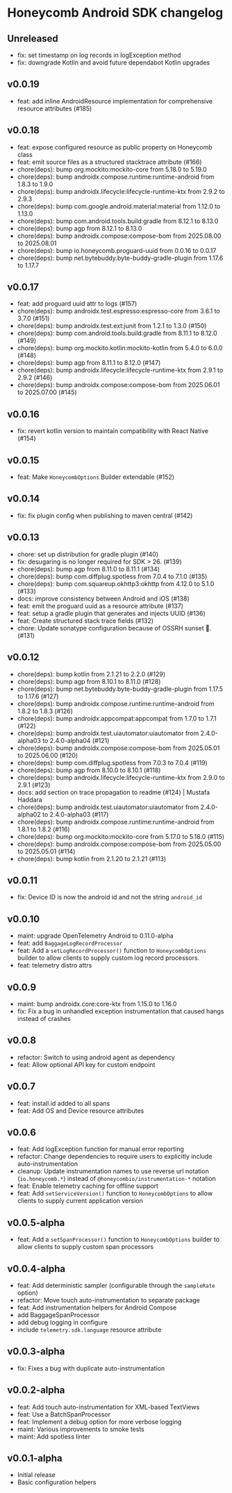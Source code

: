 # Honeycomb Android SDK changelog

## Unreleased

* fix: set timestamp on log records in logException method
* fix: downgrade Kotlin and avoid future dependabot Kotlin upgrades

## v0.0.19

* feat: add inline AndroidResource implementation for comprehensive resource attributes (#185)

## v0.0.18

* feat: expose configured resource as public property on Honeycomb class
* feat: emit source files as a structured stacktrace attribute (#166)
* chore(deps): bump org.mockito:mockito-core from 5.18.0 to 5.19.0
* chore(deps): bump androidx.compose.runtime:runtime-android from 1.8.3 to 1.9.0 
* chore(deps): bump androidx.lifecycle:lifecycle-runtime-ktx from 2.9.2 to 2.9.3
* chore(deps): bump com.google.android.material:material from 1.12.0 to 1.13.0
* chore(deps): bump com.android.tools.build:gradle from 8.12.1 to 8.13.0
* chore(deps): bump agp from 8.12.1 to 8.13.0
* chore(deps): bump androidx.compose:compose-bom from 2025.08.00 to 2025.08.01
* chore(deps): bump io.honeycomb.proguard-uuid from 0.0.16 to 0.0.17
* chore(deps): bump net.bytebuddy.byte-buddy-gradle-plugin from 1.17.6 to 1.17.7

## v0.0.17

* feat: add proguard uuid attr to logs (#157)
* chore(deps): bump androidx.test.espresso:espresso-core from 3.6.1 to 3.7.0 (#151)
* chore(deps): bump androidx.test.ext:junit from 1.2.1 to 1.3.0 (#150)
* chore(deps): bump com.android.tools.build:gradle from 8.11.1 to 8.12.0 (#149)
* chore(deps): bump org.mockito.kotlin:mockito-kotlin from 5.4.0 to 6.0.0 (#148)
* chore(deps): bump agp from 8.11.1 to 8.12.0 (#147)
* chore(deps): bump androidx.lifecycle:lifecycle-runtime-ktx from 2.9.1 to 2.9.2 (#146)
* chore(deps): bump androidx.compose:compose-bom from 2025.06.01 to 2025.07.00 (#145)

## v0.0.16

* fix: revert kotlin version to maintain compatibility with React Native (#154)

## v0.0.15

* feat: Make `HoneycombOptions` Builder extendable (#152)

## v0.0.14

* fix: fix plugin config when publishing to maven central (#142)

## v0.0.13

* chore: set up distribution for gradle plugin (#140)
* fix: desugaring is no longer required for SDK > 26. (#139)
* chore(deps): bump agp from 8.11.0 to 8.11.1 (#134)
* chore(deps): bump com.diffplug.spotless from 7.0.4 to 7.1.0 (#135)
* chore(deps): bump com.squareup.okhttp3:okhttp from 4.12.0 to 5.1.0 (#133)
* docs: improve consistency between Android and iOS (#138)
* feat: emit the proguard uuid as a resource attribute (#137)
* feat: setup a gradle plugin that generates and injects UUID (#136)
* feat: Create structured stack trace fields (#132)
* chore: Update sonatype configuration because of OSSRH sunset 🌅. (#131)

## v0.0.12

* chore(deps): bump kotlin from 2.1.21 to 2.2.0 (#129)
* chore(deps): bump agp from 8.10.1 to 8.11.0 (#128)
* chore(deps): bump net.bytebuddy.byte-buddy-gradle-plugin from 1.17.5 to 1.17.6 (#127)
* chore(deps): bump androidx.compose.runtime:runtime-android from 1.8.2 to 1.8.3 (#126)
* chore(deps): bump androidx.appcompat:appcompat from 1.7.0 to 1.7.1 (#122)
* chore(deps): bump androidx.test.uiautomator:uiautomator from 2.4.0-alpha03 to 2.4.0-alpha04 (#121)
* chore(deps): bump androidx.compose:compose-bom from 2025.05.01 to 2025.06.00 (#120)
* chore(deps): bump com.diffplug.spotless from 7.0.3 to 7.0.4 (#119)
* chore(deps): bump agp from 8.10.0 to 8.10.1 (#118)
* chore(deps): bump androidx.lifecycle:lifecycle-runtime-ktx from 2.9.0 to 2.9.1 (#123)
* docs: add section on trace propagation to readme (#124) | Mustafa Haddara
* chore(deps): bump androidx.test.uiautomator:uiautomator from 2.4.0-alpha02 to 2.4.0-alpha03 (#117)
* chore(deps): bump androidx.compose.runtime:runtime-android from 1.8.1 to 1.8.2 (#116)
* chore(deps): bump org.mockito:mockito-core from 5.17.0 to 5.18.0 (#115)
* chore(deps): bump androidx.compose:compose-bom from 2025.05.00 to 2025.05.01 (#114)
* chore(deps): bump kotlin from 2.1.20 to 2.1.21 (#113)

## v0.0.11

* fix: Device ID is now the android id and not the string `android_id`

## v0.0.10

* maint: upgrade OpenTelemetry Android to 0.11.0-alpha
* feat: add `BaggageLogRecordProcessor`
* feat: Add a `setLogRecordProcessor()` function to `HoneycombOptions` builder to allow clients to supply custom log record processors.
* feat: telemetry distro attrs

## v0.0.9

* maint: bump androidx.core:core-ktx from 1.15.0 to 1.16.0
* fix: Fix a bug in unhandled exception instrumentation that caused hangs instead of crashes

## v0.0.8

* refactor: Switch to using android agent as dependency
* feat: Allow optional API key for custom endpoint

## v0.0.7

* feat: install.id added to all spans
* feat: Add OS and Device resource attributes

## v0.0.6

* feat: Add logException function for manual error reporting
* refactor: Change dependencies to require users to explicitly include auto-instrumentation
* cleanup: Update instrumentation names to use reverse url notation (`io.honeycomb.*`) instead of `@honeycombio/instrumentation-*` notation
* feat: Enable telemetry caching for offline support
* feat: Add `setServiceVersion()` function to `HoneycombOptions` to allow clients to supply current application version

## v0.0.5-alpha

* feat: Add a `setSpanProcessor()` function to `HoneycombOptions` builder to allow clients to supply custom span processors

## v0.0.4-alpha

* feat: Add deterministic sampler (configurable through the `sampleRate` option)
* refactor: Move touch auto-instrumentation to separate package
* feat: Add instrumentation helpers for Android Compose
* add BaggageSpanProcessor
* add debug logging in configure
* include `telemetry.sdk.language` resource attribute

## v0.0.3-alpha

* fix: Fixes a bug with duplicate auto-instrumentation

## v0.0.2-alpha

* feat: Add touch auto-instrumentation for XML-based TextViews
* feat: Use a BatchSpanProcessor
* feat: Implement a debug option for more verbose logging
* maint: Various improvements to smoke tests
* maint: Add spotless linter

## v0.0.1-alpha

* Initial release
* Basic configuration helpers
